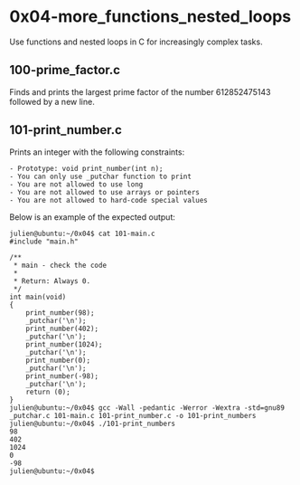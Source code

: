 # 0x04-more_functions_nested_loops

Use functions and nested loops in C for increasingly complex tasks.

## 100-prime_factor.c

Finds and prints the largest prime factor of the number 612852475143 followed by a new line.

## 101-print_number.c

Prints an integer with the following constraints:

    - Prototype: void print_number(int n);
    - You can only use _putchar function to print
    - You are not allowed to use long
    - You are not allowed to use arrays or pointers
    - You are not allowed to hard-code special values

Below is an example of the expected output:

    julien@ubuntu:~/0x04$ cat 101-main.c
    #include "main.h"

    /**
     * main - check the code
     *
     * Return: Always 0.
     */
    int main(void)
    {
        print_number(98);
        _putchar('\n');
        print_number(402);
        _putchar('\n');
        print_number(1024);
        _putchar('\n');
        print_number(0);
        _putchar('\n');
        print_number(-98);
        _putchar('\n');
        return (0);
    }
    julien@ubuntu:~/0x04$ gcc -Wall -pedantic -Werror -Wextra -std=gnu89 _putchar.c 101-main.c 101-print_number.c -o 101-print_numbers
    julien@ubuntu:~/0x04$ ./101-print_numbers
    98
    402
    1024
    0
    -98
    julien@ubuntu:~/0x04$

